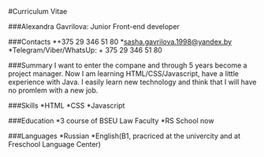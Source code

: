 #Curriculum Vitae

###Alexandra Gavrilova: Junior Front-end developer

###Contacts
*+375 29 346 51 80
*sasha.gavrilova.1998@yandex.by
*Telegram/Viber/WhatsUp: + 375 29 346 51 80

###Summary
I want to enter the compane and through 5 years become a project manager. Now I am learning HTML/CSS/Javascript, have a little experience with Java. I easily learn new technology and think that I will have no promlem with a new job.

###Skills
*HTML
*CSS
*Javascript

###Education
*3 course of BSEU Law Faculty
*RS School now

###Languages
*Russian
*English(B1, pracriced at the univercity and at Freschool Language Center)
